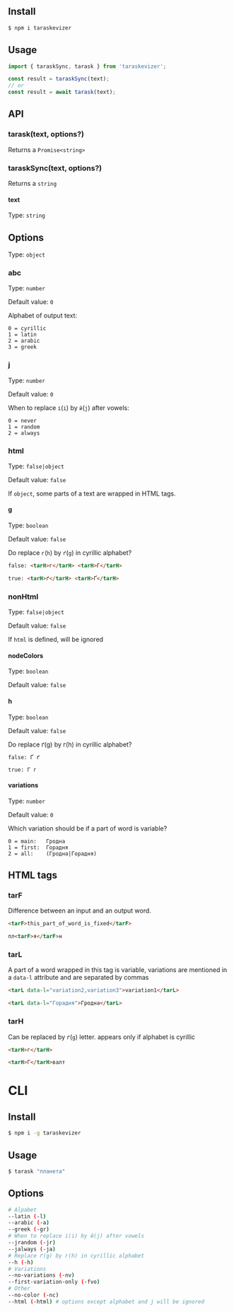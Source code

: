 ## Install

```bash
$ npm i taraskevizer
```

## Usage

```js
import { taraskSync, tarask } from 'taraskevizer';

const result = taraskSync(text);
// or
const result = await tarask(text);
```

## API

### tarask(text, options?)

Returns a `Promise<string>`

### taraskSync(text, options?)

Returns a `string`

#### text

Type: `string`

## Options

Type: `object`

### abc

Type: `number`

Default value: `0`

Alphabet of output text:

```
0 = cyrillic
1 = latin
2 = arabic
3 = greek
```

### j

Type: `number`

Default value: `0`

When to replace `і`(`i`) by `й`(`j`) after vowels:

```
0 = never
1 = random
2 = always
```

### html

Type: `false|object`

Default value: `false`

If `object`, some parts of a text are wrapped in HTML tags.

#### g

Type: `boolean`

Default value: `false`

Do replace `г`(`h`) by `ґ`(`g`) in cyrillic alphabet?

```html
false: <tarH>г</tarH> <tarH>Г</tarH>

true: <tarH>ґ</tarH> <tarH>Ґ</tarH>
```

### nonHtml

Type: `false|object`

Default value: `false`

If `html` is defined, will be ignored

#### nodeColors

Type: `boolean`

Default value: `false`

#### h

Type: `boolean`

Default value: `false`

Do replace ґ(g) by г(h) in cyrillic alphabet?

```
false: Ґ ґ

true: Г г
```

#### variations

Type: `number`

Default value: `0`

Which variation should be if a part of word is variable?

```
0 = main:   Гродна
1 = first:  Горадня
2 = all:    (Гродна|Горадня)
```

## HTML tags

### tarF

Difference between an input and an output word.

```html
<tarF>this_part_of_word_is_fixed</tarF>

пл<tarF>я</tarF>н
```

### tarL

A part of a word wrapped in this tag is variable,
variations are mentioned in a `data-l` attribute
and are separated by commas

```html
<tarL data-l="variation2,variation3">variation1</tarL>

<tarL data-l="Горадня">Гродна</tarL>
```

### tarH

Can be replaced by `ґ`(`g`) letter. appears only if alphabet is cyrillic

```html
<tarH>г</tarH>

<tarH>Г</tarH>валт
```

# CLI

## Install

```bash
$ npm i -g taraskevizer
```

## Usage

```bash
$ tarask "планета"
```

## Options

```bash
# Alpabet
--latin (-l)
--arabic (-a)
--greek (-gr)
# When to replace і(i) by й(j) after vowels
--jrandom (-jr)
--jalways (-ja)
# Replace ґ(g) by г(h) in cyrillic alphabet
--h (-h)
# Variations
--no-variations (-nv)
--first-variation-only (-fvo)
# Other
--no-color (-nc)
--html (-html) # options except alphabet and j will be ignored
```
